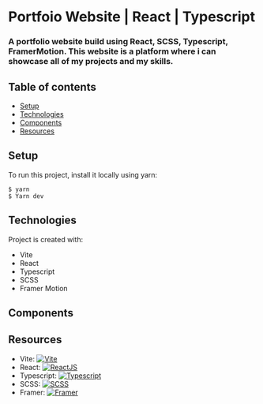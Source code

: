 # Portfoio Website | React | Typescript

### A portfolio website build using React, SCSS, Typescript, FramerMotion. This website is a platform where i can showcase all of my projects and my skills.

## Table of contents

- [Setup](#setup)
- [Technologies](#technologies)
- [Components](#components)
- [Resources](#resources)

## Setup

To run this project, install it locally using yarn:

```
$ yarn
$ Yarn dev
```

## Technologies

Project is created with:

- Vite
- React
- Typescript
- SCSS
- Framer Motion

## Components

## Resources

- Vite: [![Vite](https://img.shields.io/badge/-Vite-646cff?logo=vite&logoColor=white&logoWidth=20)](https://vitejs.dev/guide/)
- React: [![ReactJS](https://img.shields.io/badge/-React-61dafb?logo=react&logoColor=white&logoWidth=20)](https://react.dev/learn)
- Typescript: [![Typescript](https://img.shields.io/badge/-Typescript-3178C6?logo=Typescript&color=white&logoWidth=20)](https://www.typescriptlang.org/docs/)
- SCSS: [![SCSS](https://img.shields.io/badge/-SCSS-CC6699?logo=sass&logoColor=white&logoWidth=20)](https://sass-lang.com/)
- Framer: [![Framer](https://img.shields.io/badge/-Framer-0055FF?logo=Framer&color=white&logoWidth=20)](https://www.framer.com/motion/)
